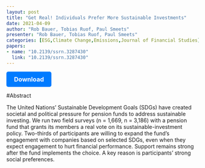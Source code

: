 ```yaml
---
layout: post
title: "Get Real! Individuals Prefer More Sustainable Investments"
date: 2021-04-09
author: "Rob Bauer, Tobias Ruof, Paul Smeets"
presenter: "Rob Bauer, Tobias Ruof, Paul Smeets"
categories: [ESG,Climate Change,Emissions,Journal of Financial Studies]
papers:
- name: "10.2139/ssrn.3287430"
  link: "10.2139/ssrn.3287430"
---
```


<p>
  <a href='https://sci.bban.top/pdf/10.2139/ssrn.3287430.pdf' class='button'>
    Download
  </a>
</p>

<style>
  .button {
    display: inline-block;
    padding: 10px 20px;
    background-color: #007bff;
    color: #fff;
    text-decoration: none;
    border-radius: 5px;
    font-size: 16px;
    font-weight: bold;
  }
</style>

#Abstract
<p>The United Nations’ Sustainable Development Goals (SDGs) have created societal and political pressure for pension funds to address sustainable investing. We run two field surveys (n = 1,669, n = 3,186) with a pension fund that grants its members a real vote on its sustainable-investment policy. Two-thirds of participants are willing to expand the fund’s engagement with companies based on selected SDGs, even when they expect engagement to hurt financial performance. Support remains strong after the fund implements the choice. A key reason is participants’ strong social preferences.</p>
